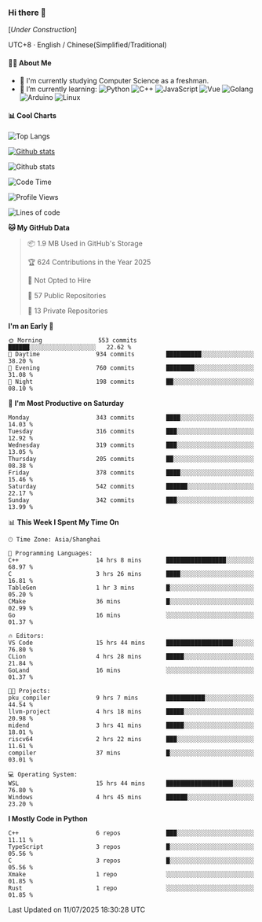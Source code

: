 ### Hi there 👋

\[*Under Construction*\]

UTC+8 · English / Chinese(Simplified/Traditional)

<!--
**NoNormalCreeper/NoNormalCreeper** is a ✨ _special_ ✨ repository because its `README.md` (this file) appears on your GitHub profile.

Here are some ideas to get you started:

- 🔭 I’m currently working on ...
- 🌱 I’m currently learning ...
- 👯 I’m looking to collaborate on ...
- 🤔 I’m looking for help with ...
- 💬 Ask me about ...
- 📫 How to reach me: ...
- 😄 Pronouns: ...
- ⚡ Fun fact: ...
-->

#### 👩‍💻 About Me

- 🏫 I'm currently studying Computer Science as a freshman.
- 🌱 I’m currently learning: 
![Python](https://img.shields.io/badge/-Python-blue?style=flat-square&logo=Python&logoColor=fff)
![C++](https://img.shields.io/badge/-C%2B%2B-00599C?style=flat-square&logo=C%2B%2B&logoColor=fff)
![JavaScript](https://img.shields.io/badge/-JavaScript-ffca18?style=flat-square&logo=JavaScript&logoColor=fff)
![Vue](https://img.shields.io/badge/-Vue-4FC08D?style=flat-square&logo=Vue.js&logoColor=fff)
![Golang](https://img.shields.io/badge/-Go-007d9c?style=flat-square&logo=Go&logoColor=fff)
![Arduino](https://img.shields.io/badge/-Arduino-00979D?style=flat-square&logo=Arduino&logoColor=fff)
![Linux](https://img.shields.io/badge/-Linux-FCC624?style=flat-square&logo=Linux&logoColor=fff)

#### 📊 Cool Charts

![Top Langs](https://readme-stats-zeta-six.vercel.app/api/top-langs/?username=NoNormalCreeper&layout=compact)

[![Github stats](https://readme-stats-zeta-six.vercel.app/api?username=NoNormalCreeper&show=reviews,discussions_started,discussions_answered,prs_merged,prs_merged_percentage)](https://github.com/anuraghazra/github-readme-stats)

![Github stats](https://github-profile-trophy.vercel.app/?username=NoNormalCreeper)


<!--START_SECTION:waka-->
![Code Time](http://img.shields.io/badge/Code%20Time-620%20hrs%201%20min-blue)

![Profile Views](http://img.shields.io/badge/Profile%20Views-1-blue)

![Lines of code](https://img.shields.io/badge/From%20Hello%20World%20I%27ve%20Written-4.2%20million%20lines%20of%20code-blue)

**🐱 My GitHub Data** 

> 📦 1.9 MB Used in GitHub's Storage 
 > 
> 🏆 624 Contributions in the Year 2025
 > 
> 🚫 Not Opted to Hire
 > 
> 📜 57 Public Repositories 
 > 
> 🔑 13 Private Repositories 
 > 
**I'm an Early 🐤** 

```text
🌞 Morning                553 commits         ██████░░░░░░░░░░░░░░░░░░░   22.62 % 
🌆 Daytime                934 commits         ██████████░░░░░░░░░░░░░░░   38.20 % 
🌃 Evening                760 commits         ████████░░░░░░░░░░░░░░░░░   31.08 % 
🌙 Night                  198 commits         ██░░░░░░░░░░░░░░░░░░░░░░░   08.10 % 
```
📅 **I'm Most Productive on Saturday** 

```text
Monday                   343 commits         ████░░░░░░░░░░░░░░░░░░░░░   14.03 % 
Tuesday                  316 commits         ███░░░░░░░░░░░░░░░░░░░░░░   12.92 % 
Wednesday                319 commits         ███░░░░░░░░░░░░░░░░░░░░░░   13.05 % 
Thursday                 205 commits         ██░░░░░░░░░░░░░░░░░░░░░░░   08.38 % 
Friday                   378 commits         ████░░░░░░░░░░░░░░░░░░░░░   15.46 % 
Saturday                 542 commits         ██████░░░░░░░░░░░░░░░░░░░   22.17 % 
Sunday                   342 commits         ███░░░░░░░░░░░░░░░░░░░░░░   13.99 % 
```


📊 **This Week I Spent My Time On** 

```text
🕑︎ Time Zone: Asia/Shanghai

💬 Programming Languages: 
C++                      14 hrs 8 mins       █████████████████░░░░░░░░   68.97 % 
C                        3 hrs 26 mins       ████░░░░░░░░░░░░░░░░░░░░░   16.81 % 
TableGen                 1 hr 3 mins         █░░░░░░░░░░░░░░░░░░░░░░░░   05.20 % 
CMake                    36 mins             █░░░░░░░░░░░░░░░░░░░░░░░░   02.99 % 
Go                       16 mins             ░░░░░░░░░░░░░░░░░░░░░░░░░   01.37 % 

🔥 Editors: 
VS Code                  15 hrs 44 mins      ███████████████████░░░░░░   76.80 % 
CLion                    4 hrs 28 mins       █████░░░░░░░░░░░░░░░░░░░░   21.84 % 
GoLand                   16 mins             ░░░░░░░░░░░░░░░░░░░░░░░░░   01.37 % 

🐱‍💻 Projects: 
pku_compiler             9 hrs 7 mins        ███████████░░░░░░░░░░░░░░   44.54 % 
llvm-project             4 hrs 18 mins       █████░░░░░░░░░░░░░░░░░░░░   20.98 % 
midend                   3 hrs 41 mins       █████░░░░░░░░░░░░░░░░░░░░   18.01 % 
riscv64                  2 hrs 22 mins       ███░░░░░░░░░░░░░░░░░░░░░░   11.61 % 
compiler                 37 mins             █░░░░░░░░░░░░░░░░░░░░░░░░   03.01 % 

💻 Operating System: 
WSL                      15 hrs 44 mins      ███████████████████░░░░░░   76.80 % 
Windows                  4 hrs 45 mins       ██████░░░░░░░░░░░░░░░░░░░   23.20 % 
```

**I Mostly Code in Python** 

```text
C++                      6 repos             ███░░░░░░░░░░░░░░░░░░░░░░   11.11 % 
TypeScript               3 repos             █░░░░░░░░░░░░░░░░░░░░░░░░   05.56 % 
C                        3 repos             █░░░░░░░░░░░░░░░░░░░░░░░░   05.56 % 
Xmake                    1 repo              ░░░░░░░░░░░░░░░░░░░░░░░░░   01.85 % 
Rust                     1 repo              ░░░░░░░░░░░░░░░░░░░░░░░░░   01.85 % 
```




 Last Updated on 11/07/2025 18:30:28 UTC
<!--END_SECTION:waka-->

